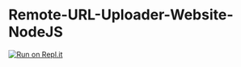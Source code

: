# Remote-URL-Uploader-Website-NodeJS

[![Run on Repl.it](https://repl.it/badge/github/AnasQiblawi/Remote-URL-Uploader-Website-NodeJS)](https://repl.it/github/AnasQiblawi/Remote-URL-Uploader-Website-NodeJS)